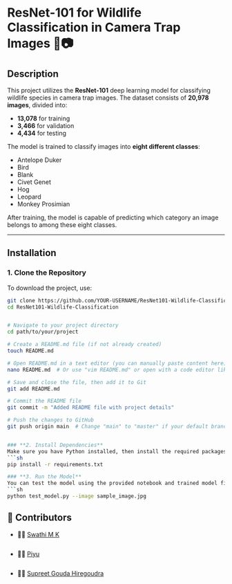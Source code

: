 # ResNet-101 for Wildlife Classification in Camera Trap Images 🦁📷

## Description  
This project utilizes the **ResNet-101** deep learning model for classifying wildlife species in camera trap images. The dataset consists of **20,978 images**, divided into:

- **13,078** for training  
- **3,466** for validation  
- **4,434** for testing  

The model is trained to classify images into **eight different classes**:
- Antelope Duker  
- Bird  
- Blank  
- Civet Genet  
- Hog  
- Leopard  
- Monkey Prosimian  

After training, the model is capable of predicting which category an image belongs to among these eight classes.

---

## Installation  

### **1. Clone the Repository**  
To download the project, use:  
```sh
git clone https://github.com/YOUR-USERNAME/ResNet101-Wildlife-Classification.git
cd ResNet101-Wildlife-Classification


# Navigate to your project directory
cd path/to/your/project

# Create a README.md file (if not already created)
touch README.md

# Open README.md in a text editor (you can manually paste content here)
nano README.md  # Or use "vim README.md" or open with a code editor like VS Code

# Save and close the file, then add it to Git
git add README.md

# Commit the README file
git commit -m "Added README file with project details"

# Push the changes to GitHub
git push origin main  # Change "main" to "master" if your default branch is named "master"


### **2. Install Dependencies**  
Make sure you have Python installed, then install the required packages: 
```sh
pip install -r requirements.txt

### **3. Run the Model**
You can test the model using the provided notebook and trained model file:
```sh
python test_model.py --image sample_image.jpg


```
## 🤝 Contributors  
- 👩‍💻 [Swathi M K](https://github.com/SwathiMK2004)
  ```
- 👩‍💻 [Piyu](https://github.com/piyu-123-106)
  ```
- 👨‍💻 [Supreet Gouda Hiregoudra](https://github.com/SupreetgoudaHiregoudra)
  ```
